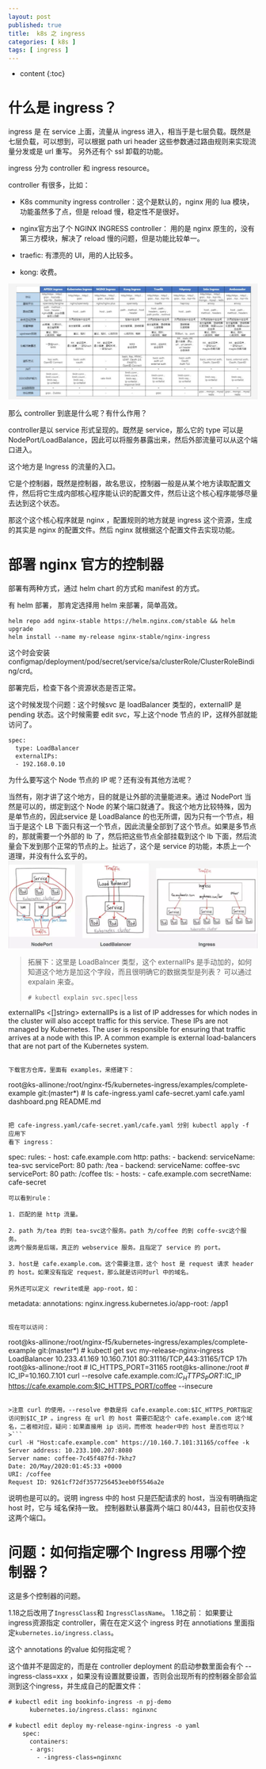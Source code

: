 ```yaml
---
layout: post
published: true
title:  k8s 之 ingress
categories: [ k8s ]
tags: [ ingress ]
---
```

* content
{:toc}

# 什么是 ingress？

ingress 是 在 service 上面，流量从 ingress 进入，相当于是七层负载。既然是七层负载，可以想到，可以根据 path uri header 这些参数通过路由规则来实现流量分发或是 url 重写。
另外还有个 ssl 卸载的功能。

ingress 分为 controller 和 ingress resource。

controller 有很多，比如：

+  K8s community ingress controller：这个是默认的，nginx 用的 lua 模块，功能虽然多了点，但是 reload 慢，稳定性不是很好。

+ nginx官方出了个 NGINX INGRESS controller： 用的是 nginx 原生的，没有第三方模块，解决了 reload 慢的问题，但是功能比较单一。

+ traefic: 有漂亮的 UI，用的人比较多。

+ kong: 收费。

![详情](/styles/images/ingress-controllers.png)


那么 controller 到底是什么呢？有什么作用？

controller是以 service 形式呈现的。既然是 service，那么它的 type 可以是 NodePort/LoadBalance，因此可以将服务暴露出来，然后外部流量可以从这个端口进入。

这个地方是 Ingress 的流量的入口。

它是个控制器，既然是控制器，故名思议，控制器一般是从某个地方读取配置文件，然后将它生成内部核心程序能认识的配置文件，然后让这个核心程序能够尽量去达到这个状态。

那这个这个核心程序就是 nginx ，配置规则的地方就是 ingress 这个资源，生成的其实是 nginx 的配置文件。然后 nginx 就根据这个配置文件去实现功能。

# 部署 nginx 官方的控制器

部署有两种方式，通过 helm chart 的方式和 manifest 的方式。

有 helm 部署， 那肯定选择用 helm 来部署，简单高效。

```
helm repo add nginx-stable https://helm.nginx.com/stable && helm upgrade
helm install --name my-release nginx-stable/nginx-ingress
```
这个时会安装 configmap/deployment/pod/secret/service/sa/clusterRole/ClusterRoleBinding/crd。

部署完后，检查下各个资源状态是否正常。

这个时候发现个问题：这个时候svc 是 loadBalancer 类型的，externalIP 是 pending 状态。这个时候需要 edit svc，写上这个node 节点的 IP，这样外部就能访问了。

```
spec:
  type: LoadBalancer
  externalIPs:
  - 192.168.0.10
```

为什么要写这个 Node 节点的 IP 呢？还有没有其他方法呢？

当然有，刚才讲了这个地方，目的就是让外部的流量能进来。通过 NodePort 当然是可以的，绑定到这个 Node 的某个端口就通了。我这个地方比较特殊，因为是单节点的，因此service 是 LoadBalance 的也无所谓，因为只有一个节点，相当于是这个 LB 下面只有这一个节点，因此流量全部到了这个节点。如果是多节点的，那就需要一个外部的 lb 了，然后把这些节点全部挂载到这个 lb 下面，然后流量会下发到那个正常的节点的上。扯远了，这个是 service 的功能，本质上一个道理，并没有什么玄乎的。
![](/styles/images/k8s-service-traffic.png)

> 拓展下：这里是 LoadBalncer 类型，这个 externalIPs 是手动加的，如何知道这个地方是加这个字段，而且很明确它的数据类型是列表？
> 可以通过 expalain 来查。
>```
># kubectl explain svc.spec|less
  externalIPs  <[]string>
    externalIPs is a list of IP addresses for which nodes in the cluster will
    also accept traffic for this service. These IPs are not managed by
    Kubernetes. The user is responsible for ensuring that traffic arrives at a
    node with this IP. A common example is external load-balancers that are not
    part of the Kubernetes system.
```

下载官方仓库，里面有 examples，来搭建下：

```
root@ks-allinone:/root/nginx-f5/kubernetes-ingress/examples/complete-example git:(master*) # ls
 cafe-ingress.yaml  cafe-secret.yaml  cafe.yaml  dashboard.png  README.md
```

把 cafe-ingress.yaml/cafe-secret.yaml/cafe.yaml 分别 kubectl apply -f 应用下
看下 ingress：
```
  spec:
    rules:
    - host: cafe.example.com
      http:
        paths:
        - backend:
            serviceName: tea-svc
            servicePort: 80
          path: /tea
        - backend:
            serviceName: coffee-svc
            servicePort: 80
          path: /coffee
    tls:
    - hosts:
      - cafe.example.com
      secretName: cafe-secret
```
可以看到rule：

1. 匹配的是 http 流量。

2. path 为/tea 的到 tea-svc这个服务。path 为/coffee 的到 coffe-svc这个服务。
这两个服务是后端，真正的 webservice 服务。且指定了 service 的 port。

3. host是 cafe.example.com。这个需要注意，这个 host 是 request 请求 header 的 host。如果没有指定 request，那么就是访问时url 中的域名。

另外还可以定义 rewrite或是 app-root，如：
```
metadata:
  annotations:
    nginx.ingress.kubernetes.io/app-root: /app1
```

现在可以访问：
```
root@ks-allinone:/root/nginx-f5/kubernetes-ingress/examples/complete-example git:(master*) #   kubectl get svc
my-release-nginx-ingress   LoadBalancer   10.233.41.169   10.160.7.101   80:31116/TCP,443:31165/TCP   17h
root@ks-allinone:/root # IC_HTTPS_PORT=31165
root@ks-allinone:/root # IC_IP=10.160.7.101
curl --resolve cafe.example.com:$IC_HTTPS_PORT:$IC_IP https://cafe.example.com:$IC_HTTPS_PORT/coffee --insecure
```

>注意 curl 的使用，--resolve 参数是将 cafe.example.com:$IC_HTTPS_PORT指定访问到$IC_IP 。ingress 在 url 的 host 需要匹配这个 cafe.example.com 这个域名，二者相对应，疑问：如果直接用 ip 访问，而修改 header中的 host 是否也可以？
>```
curl -H "Host:cafe.example.com" https://10.160.7.101:31165/coffee -k
Server address: 10.233.100.207:8080
Server name: coffee-7c45f487fd-7khz7
Date: 20/May/2020:01:45:33 +0000
URI: /coffee
Request ID: 9261cf72df3577256453eeb0f5546a2e
```
说明也是可以的。说明 ingress 中的 host 只是匹配请求的 host，当没有明确指定 host 时，它与 域名保持一致。
控制器默认暴露两个端口 80/443，目前也仅支持这两个端口。


# 问题：如何指定哪个 Ingress 用哪个控制器？

这是多个控制器的问题。

1.18之后改用了`IngressClass`和 `IngressClassName`。
1.18之前：
如果要让 ingress资源指定 controller，需在在定义这个 ingress 时在 annotiations 里面指定`kubernetes.io/ingress.class`。

这个 annotations 的value 如何指定呢？

这个值并不是固定的，而是在 controller  deployment 的启动参数里面会有个 --ingress-class=xxx ，如果没有设置就要设置，否则会出现所有的控制器全部会监测到这个ingress，并生成自己的配置文件：

```
# kubectl edit ing bookinfo-ingress -n pj-demo
      kubernetes.io/ingress.class: nginxnc

# kubectl edit deploy my-release-nginx-ingress -o yaml
    spec:
      containers:
      - args:
        - -ingress-class=nginxnc
```
